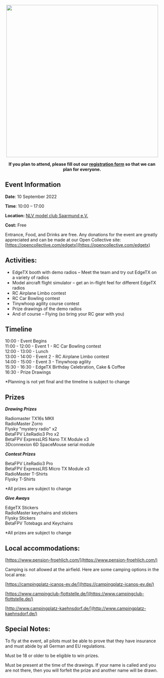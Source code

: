 <p></p> 
<p align="center">
<a><img src="https://github.com/phileville/edgetx.github.io/blob/master/images/ETXFEST.png?raw=true" align="center" width="497"></a>
</P>

<p align="center"><strong>If you plan to attend, please fill out our <a href="https://forms.gle/m2vYJsB1rYBU3pMh6">registration form</a> so that we can plan for everyone.</strong>
</p>

## **Event Information**

**Date**: 10 September 2022

**Time**: 10:00 – 17:00

**Location:** [NLV model club Saarmund e.V.](https://goo.gl/maps/Apm9M4Xu2A2UBwNLA)

**Cost:** Free

Entrance, Food, and Drinks are free.  Any donations for the event are greatly appreciated and can be made at our Open Collective site: [https://opencollective.com/edgetx](https://opencollective.com/edgetx)

## **Activities:**

- EdgeTX booth with demo radios – Meet the team and try out EdgeTX on a variety of radios
- Model aircraft flight simulator – get an in-flight feel for different EdgeTX radios
- RC Airplane Limbo contest
- RC Car Bowling contest
- Tinywhoop agility course contest
- Prize drawings of the demo radios
- And of course – Flying (so bring your RC gear with you)

## Timeline

10:00 - Event Begins<br/>
11:00 - 12:00 - Event 1 - RC Car Bowling contest<br/>
12:00 - 13:00 - Lunch<br/>
13:00 - 14:00 - Event 2 - RC Airplane Limbo contest<br/>
14:00 - 15:00 - Event 3 - Tinywhoop agility<br/>
15:30 - 16:30 - EdgeTX Birthday Celebration, Cake & Coffee<br/>
16:30 - Prize Drawings<br/>

*Planning is not yet final and the timeline is subject to change

## Prizes

***Drawing Prizes***

Radiomaster TX16s MKII<br/>
RadioMaster Zorro<br/>
Flysky "mystery radio" x2<br/>
BetaFPV LiteRadio3 Pro x2<br/>
BetaFPV ExpressLRS Nano TX Module x3<br/>
3Dconnexion 6D SpaceMouse serial module<br/>


***Contest Prizes***

BetaFPV LiteRadio3 Pro<br/>
BetaFPV ExpressLRS Micro TX Module x3<br/>
RadioMaster T-Shirts<br/>
Flysky T-Shirts<br/>

*All prizes are subject to change


***Give Aways***

EdgeTX Stickers<br/>
RadioMaster keychains and stickers<br/>
Flysky Stickers<br/>
BetaFPV Totebags and Keychains<br/>

*All prizes are subject to change

## **Local accommodations:**

[https://www.pension-froehlich.com/](https://www.pension-froehlich.com/)

Camping is not allowed at the airfield. Here are some camping options in the local area:

[https://campingplatz-icanos-ev.de/](https://campingplatz-icanos-ev.de/)

[https://www.campingclub-flottstelle.de/](https://www.campingclub-flottstelle.de/)

[http://www.campingplatz-kaehnsdorf.de/](http://www.campingplatz-kaehnsdorf.de/)

## **Special Notes:**

To fly at the event, all pilots must be able to prove that they have insurance and must abide by all German and EU regulations.

Must be 18 or older to be eligible to win prizes.

Must be present at the time of the drawings. If your name is called and you are not there, then you will forfeit the prize and another name will be drawn.